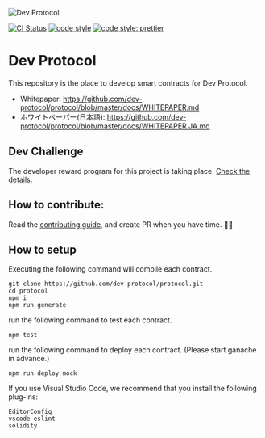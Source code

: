 ![Dev Protocol](https://raw.githubusercontent.com/dev-protocol/repository-token/master/public/asset/logo.png)

[![CI Status](https://github.com/dev-protocol/protocol/workflows/Node/badge.svg)](https://github.com/dev-protocol/protocol/actions)
[![code style](https://img.shields.io/badge/code_style-XO-5ed9c7.svg)](https://github.com/xojs/xo)
[![code style: prettier](https://img.shields.io/badge/code_style-prettier-ff69b4.svg)](https://github.com/prettier/prettier)

# Dev Protocol

This repository is the place to develop smart contracts for Dev Protocol.

- Whitepaper: https://github.com/dev-protocol/protocol/blob/master/docs/WHITEPAPER.md
- ホワイトペーパー(日本語): https://github.com/dev-protocol/protocol/blob/master/docs/WHITEPAPER.JA.md

## Dev Challenge

The developer reward program for this project is taking place. [Check the details.](https://github.com/dev-protocol/protocol/blob/master/docs/DEV_CHALLENGE.md)

## How to contribute:

Read the [contributing guide](https://github.com/dev-protocol/protocol/blob/master/.github/CONTRIBUTING.md), and create PR when you have time. 🧚✨

## How to setup

Executing the following command will compile each contract.

```
git clone https://github.com/dev-protocol/protocol.git
cd protocol
npm i
npm run generate
```

run the following command to test each contract.

```
npm test
```

run the following command to deploy each contract.
(Please start ganache in advance.)

```
npm run deploy mock
```



If you use Visual Studio Code, we recommend that you install the following plug-ins:

```
EditorConfig
vscode-eslint
solidity
```
